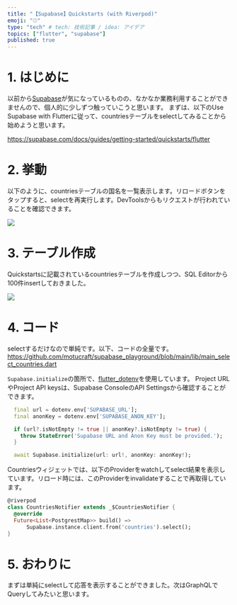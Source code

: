 ```yaml
---
title: "【Supabase】Quickstarts (with Riverpod)"
emoji: "⚾"
type: "tech" # tech: 技術記事 / idea: アイデア
topics: ["flutter", "supabase"]
published: true
---
```


# 1. はじめに

以前から[Supabase](https://supabase.com/)が気になっているものの、なかなか業務利用することができませんので、個人的に少しずつ触っていこうと思います。
まずは、以下のUse Supabase with Flutterに従って、countriesテーブルをselectしてみることから始めようと思います。

https://supabase.com/docs/guides/getting-started/quickstarts/flutter

# 2. 挙動

以下のように、countriesテーブルの国名を一覧表示します。リロードボタンをタップすると、selectを再実行します。DevToolsからもリクエストが行われていることを確認できます。

![](https://storage.googleapis.com/zenn-user-upload/e09e72e6cfa4-20240504.gif)

# 3. テーブル作成

Quickstartsに記載されているcountriesテーブルを作成しつつ、SQL Editorから100件insertしておきました。

![](https://storage.googleapis.com/zenn-user-upload/7edfc52de978-20240504.png)

# 4. コード

selectするだけなので単純です。以下、コードの全量です。
https://github.com/motucraft/supabase_playground/blob/main/lib/main_select_countries.dart

`Supabase.initialize`の箇所で、[flutter_dotenv](https://pub.dev/packages/flutter_dotenv)を使用しています。
Project URLやProject API keysは、Supabase ConsoleのAPI Settingsから確認することができます。

```dart
  final url = dotenv.env['SUPABASE_URL'];
  final anonKey = dotenv.env['SUPABASE_ANON_KEY'];

  if (url?.isNotEmpty != true || anonKey?.isNotEmpty != true) {
    throw StateError('Supabase URL and Anon Key must be provided.');
  }

  await Supabase.initialize(url: url!, anonKey: anonKey!);
```

Countriesウィジェットでは、以下のProviderをwatchしてselect結果を表示しています。リロード時には、このProviderをinvalidateすることで再取得しています。

```dart
@riverpod
class CountriesNotifier extends _$CountriesNotifier {
  @override
  Future<List<PostgrestMap>> build() =>
      Supabase.instance.client.from('countries').select();
}
```

# 5. おわりに

まずは単純にselectして応答を表示することができました。次はGraphQLでQueryしてみたいと思います。
